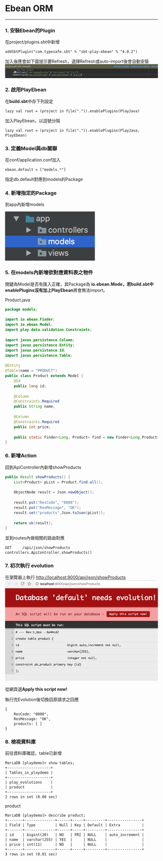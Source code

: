 # Ebean ORM

---

### 1. 安裝Ebean的Plugin

在project/plugins.sbt中新增

```
addSbtPlugin("com.typesafe.sbt" % "sbt-play-ebean" % "4.0.2")
```

加入後應會如下圖提示要Refresh，選擇Refresh或auto-import後會自動安裝![](/assets/Ebean_addPlugin.png)

### 2. **啟用PlayEbean**

在**build.sbt**中存下列設定

```
lazy val root = (project in file(".")).enablePlugins(PlayJava)
```

加入PlayEbean，以逗號分隔

```
lazy val root = (project in file(".")).enablePlugins(PlayJava, PlayEbean)
```

### 3. 定義Model與db關聯

在conf/application.conf加入

```
ebean.default = ["models.*"]
```

指定db.default對應到models的Package

### 4. 新增指定**的Package**

到app內新增models

![](/assets/Ebean_pkg_models.png)

### 5. **在models內新增欲對應資料表之物件**

關鍵為Model是否有匯入正確，其Package為 **io.ebean.Mode，**若build.sbt中enablePlugins沒有加上**PlayEbean**將會無法import。

Product.java

```java
package models;

import io.ebean.Finder;
import io.ebean.Model;
import play.data.validation.Constraints;

import javax.persistence.Column;
import javax.persistence.Entity;
import javax.persistence.Id;
import javax.persistence.Table;

@Entity
@Table(name = "PRODUCT")
public class Product extends Model {
    @Id
    public long id;

    @Column
    @Constraints.Required
    public String name;

    @Column
    @Constraints.Required
    public int price;

    public static Finder<Long, Product> find = new Finder<Long,Product>(Product.class);
}
```

### 6. 新增Action

回到ApiController內新增showProducts

```java
public Result showProducts() {
    List<Product> pList = Product.find.all();

    ObjectNode result = Json.newObject();

    result.put("ResCode", "0000");
    result.put("ResMessage", "OK");
    result.set("products",Json.toJson(pList));

    return ok(result);
}
```

並到routes內做相關的路由對應

```
GET     /api/json/showProducts      controllers.ApiController.showProducts()
```

### 7. 初次執行 evolution

在瀏覽器上執行 [http://localhost:9000/api/json/showProducts](http://localhost:9000/api/json/showProducts)![](/assets/Ebean_evolution.png)

從網頁選**Apply this script now!**

執行完Evolution後切換回原請求之回應

```
{
    ResCode: "0000",
    ResMessage: "OK",
    products: [ ]
}
```

### 8. 檢視資料庫

前往資料庫確認，table已新增

```
MariaDB [playdemo]> show tables;
+--------------------+
| Tables_in_playdemo |
+--------------------+
| play_evolutions    |
| product            |
+--------------------+
2 rows in set (0.00 sec)
```

product

```
MariaDB [playdemo]> describe product;
+-------+--------------+------+-----+---------+----------------+
| Field | Type         | Null | Key | Default | Extra          |
+-------+--------------+------+-----+---------+----------------+
| id    | bigint(20)   | NO   | PRI | NULL    | auto_increment |
| name  | varchar(255) | YES  |     | NULL    |                |
| price | int(11)      | NO   |     | NULL    |                |
+-------+--------------+------+-----+---------+----------------+
3 rows in set (0.01 sec)
```



